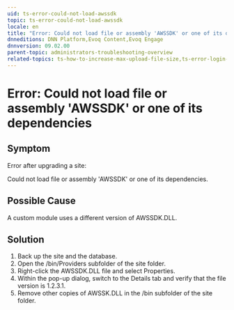 ```yaml
---
uid: ts-error-could-not-load-awssdk
topic: ts-error-could-not-load-awssdk
locale: en
title: "Error: Could not load file or assembly 'AWSSDK' or one of its dependencies"
dnneditions: DNN Platform,Evoq Content,Evoq Engage
dnnversion: 09.02.00
parent-topic: administrators-troubleshooting-overview
related-topics: ts-how-to-increase-max-upload-file-size,ts-error-login-ip-filtering-is-currently-disabled,ts-error-another-user-has-taken-action-on-the-page,ts-error-unknown-server-tag-DNNComboBox,ts-error-sql-timeout,ts-error-argumentnullexception-after-move-upgrade,ts-install-missing-resources,ts-mixed-content-ssl,ts-broken-profile-image,ts-page-remains-in-draft,ts-unable-to-remove-page-redirect-urls,ts-site-theme-not-loading,ts-incomplete-content-localization,ts-missing-persona-bar
---
```


# Error: Could not load file or assembly 'AWSSDK' or one of its dependencies

## Symptom

Error after upgrading a site:

Could not load file or assembly 'AWSSDK' or one of its dependencies.

## Possible Cause

A custom module uses a different version of AWSSDK.DLL.

## Solution

1.  Back up the site and the database.
2.  Open the /bin/Providers subfolder of the site folder.
3.  Right-click the AWSSDK.DLL file and select Properties.
4.  Within the pop-up dialog, switch to the Details tab and verify that the file version is 1.2.3.1.
5.  Remove other copies of AWSSK.DLL in the /bin subfolder of the site folder.